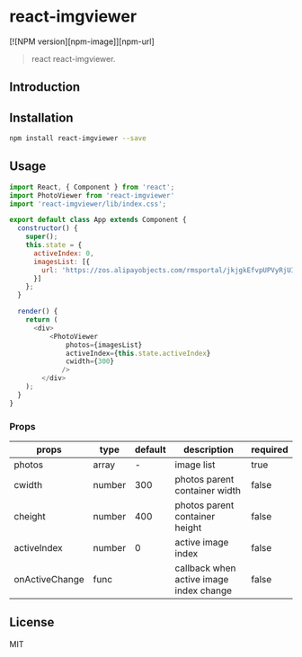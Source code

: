 # react-imgviewer

[![NPM version][npm-image]][npm-url]
> react react-imgviewer.

## Introduction


## Installation

```bash
npm install react-imgviewer --save
```

## Usage

```javascript
import React, { Component } from 'react';
import PhotoViewer from 'react-imgviewer'
import 'react-imgviewer/lib/index.css';

export default class App extends Component {
  constructor() {
    super();
    this.state = {
      activeIndex: 0,
      imagesList: [{
        url: 'https://zos.alipayobjects.com/rmsportal/jkjgkEfvpUPVyRjUImniVslZfWPnJuuZ.png'
      }]
    };
  }

  render() {
    return (
      <div>
          <PhotoViewer
              photos={imagesList}
              activeIndex={this.state.activeIndex}
              cwidth={300}
             />
        </div>
    );
  }
}
```
### Props

| props       | type         | default | description                 | required |
|-------------|--------------|---------|-----------------------------|----------|
| photos  | array  |  -  | image list | true |
| cwidth  | number  |  300  | photos parent container width | false |
| cheight  | number  |  400  | photos parent container height | false |
| activeIndex  | number  |  0 | active image index | false |
| onActiveChange  | func  |   | callback when active image index change | false |
## License

MIT
